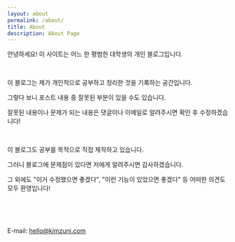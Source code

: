 ```yaml
---
layout: about
permalink: /about/
title: About
description: About Page
---
```


안녕하세요! 이 사이트는 어느 한 평범한 대학생의 개인 블로그입니다.

<br/>

이 블로그는 제가 개인적으로 공부하고 정리한 것을 기록하는 공간입니다.

그렇다 보니 포스트 내용 중 잘못된 부분이 있을 수도 있습니다.

잘못된 내용이나 문제가 되는 내용은 댓글이나 이메일로 알려주시면 확인 후 수정하겠습니다!

<br/>

이 블로그도 공부를 목적으로 직접 제작하고 있습니다.

그러니 블로그에 문제점이 있다면 저에게 알려주시면 감사하겠습니다.

그 외에도 "이거 수정했으면 좋겠다", "이런 기능이 있었으면 좋겠다" 등 어떠한 의견도 모두 환영입니다!

<br/><br/><br/>

E-mail: <hello@kimzuni.com>
